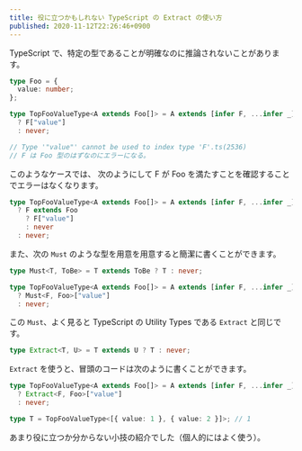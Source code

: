 ```yaml
---
title: 役に立つかもしれない TypeScript の Extract の使い方
published: 2020-11-12T22:26:46+0900
---
```


TypeScript で、特定の型であることが明確なのに推論されないことがあります。

```ts
type Foo = {
  value: number;
};

type TopFooValueType<A extends Foo[]> = A extends [infer F, ...infer _]
  ? F["value"]
  : never;

// Type '"value"' cannot be used to index type 'F'.ts(2536)
// F は Foo 型のはずなのにエラーになる。
```

このようなケースでは、 次のようにして F が Foo を満たすことを確認することでエラーはなくなります。

```ts
type TopFooValueType<A extends Foo[]> = A extends [infer F, ...infer _]
  ? F extends Foo
    ? F["value"]
    : never
  : never;
```

また、次の `Must` のような型を用意を用意すると簡潔に書くことができます。

```ts
type Must<T, ToBe> = T extends ToBe ? T : never;

type TopFooValueType<A extends Foo[]> = A extends [infer F, ...infer _]
  ? Must<F, Foo>["value"]
  : never;
```

この `Must`、よく見ると TypeScript の Utility Types である `Extract` と同じです。

```ts
type Extract<T, U> = T extends U ? T : never;
```

`Extract` を使うと、冒頭のコードは次のように書くことができます。

```ts
type TopFooValueType<A extends Foo[]> = A extends [infer F, ...infer _]
  ? Extract<F, Foo>["value"]
  : never;

type T = TopFooValueType<[{ value: 1 }, { value: 2 }]>; // 1
```

あまり役に立つか分からない小技の紹介でした（個人的にはよく使う）。
